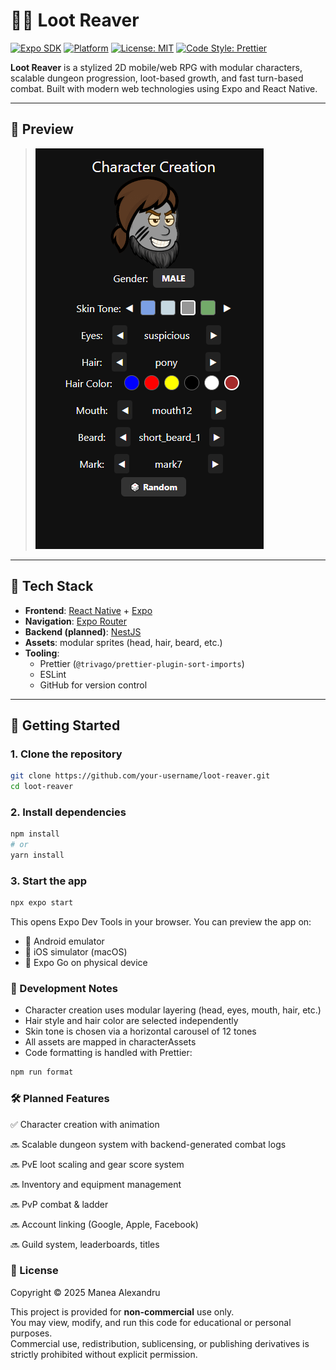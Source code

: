 # 🧙‍♂️ Loot Reaver

[![Expo SDK](https://img.shields.io/badge/expo-53.0.13-blue?logo=expo)](https://expo.dev)
[![Platform](https://img.shields.io/badge/platform-ios%20|%20android%20|%20web-brightgreen?logo=react)](https://reactnative.dev)
[![License: MIT](https://img.shields.io/badge/license-MIT-yellow.svg)](LICENSE)
[![Code Style: Prettier](https://img.shields.io/badge/code%20style-prettier-ff69b4.svg?logo=prettier)](https://prettier.io)

**Loot Reaver** is a stylized 2D mobile/web RPG with modular characters, scalable dungeon progression, loot-based growth, and fast turn-based combat. Built with modern web technologies using Expo and React Native.

---

## 📸 Preview

> ![img_1.png](img_1.png)

---

## 🔧 Tech Stack

- **Frontend**: [React Native](https://reactnative.dev/) + [Expo](https://expo.dev/)
- **Navigation**: [Expo Router](https://expo.github.io/router/)
- **Backend (planned)**: [NestJS](https://nestjs.com/)
- **Assets**: modular sprites (head, hair, beard, etc.)
- **Tooling**:
   - Prettier (`@trivago/prettier-plugin-sort-imports`)
   - ESLint
   - GitHub for version control

---

## 🚀 Getting Started

### 1. Clone the repository

```bash
git clone https://github.com/your-username/loot-reaver.git
cd loot-reaver
```

### 2. Install dependencies
```bash
npm install
# or
yarn install
```

### 3. Start the app
```bash
npx expo start
```

This opens Expo Dev Tools in your browser. You can preview the app on:

- 📱 Android emulator
- 🍏 iOS simulator (macOS)
- 📲 Expo Go on physical device

### 🎨 Development Notes
- Character creation uses modular layering (head, eyes, mouth, hair, etc.)
- Hair style and hair color are selected independently
- Skin tone is chosen via a horizontal carousel of 12 tones
- All assets are mapped in characterAssets
- Code formatting is handled with Prettier:
```bash
npm run format
```

### 🛠 Planned Features
✅ Character creation with animation

🔜 Scalable dungeon system with backend-generated combat logs

🔜 PvE loot scaling and gear score system

🔜 Inventory and equipment management

🔜 PvP combat & ladder

🔜 Account linking (Google, Apple, Facebook)

🔜 Guild system, leaderboards, titles

### 📝 License
Copyright © 2025 Manea Alexandru

This project is provided for **non-commercial** use only.  
You may view, modify, and run this code for educational or personal purposes.  
Commercial use, redistribution, sublicensing, or publishing derivatives is strictly prohibited without explicit permission.